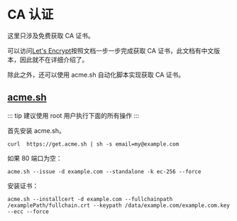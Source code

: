 # CA 认证

这里只涉及免费获取 CA 证书。

可以访问[Let's Encrypt](https://letsencrypt.org/)按照文档一步一步完成获取 CA 证书，此文档有中文版本，因此就不在详细介绍了。

除此之外，还可以使用 acme.sh 自动化脚本实现获取 CA 证书。

## [acme.sh](https://github.com/acmesh-official/acme.sh/wiki/%E8%AF%B4%E6%98%8E)

::: tip
建议使用 root 用户执行下面的所有操作
:::

首先安装 acme.sh。

```shell
curl  https://get.acme.sh | sh -s email=my@example.com
```

如果 80 端口为空：

```shell
acme.sh --issue -d example.com --standalone -k ec-256 --force
```

安装证书：

```shell
acme.sh --installcert -d example.com --fullchainpath /examplePath/fullchain.crt --keypath /data/example.com/example.com.key --ecc --force
```
